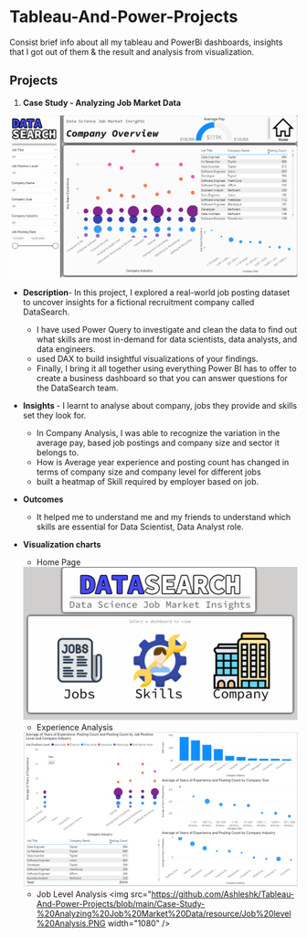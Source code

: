 # Tableau-And-Power-Projects
Consist brief info about all my tableau and PowerBi dashboards, insights that I got out of them &amp; the result and analysis from visualization.

## Projects

1. **Case Study - Analyzing Job Market Data**

![Dashboard](https://github.com/Ashleshk/Tableau-And-Power-Projects/blob/main/Case-Study-%20Analyzing%20Job%20Market%20Data/resource/Company%20Analysis.PNG)

* **Description**- In this project, I explored a real-world job posting dataset to uncover insights for a fictional recruitment company called DataSearch.
    - I have used Power Query to investigate and clean the data to find out what skills are most in-demand for data scientists, data analysts, and data engineers. 
    - used DAX to build insightful visualizations of your findings. 
    - Finally, I bring it all together using everything Power BI has to offer to create a business dashboard so that you can answer questions for the DataSearch team.

* **Insights** - I learnt to analyse about company, jobs they provide and skills set they look for.
    - In Company Analysis, I was able to recognize the variation in the average pay, based job postings and company size and sector it belongs to.
    -  How is Average year experience and posting count has changed in terms of company size and company level for different jobs
    - built a heatmap of Skill required by employer based on job.

* **Outcomes**
    - It helped me to understand me and my friends to understand which skills are essential for Data Scientist, Data Analyst role.


* **Visualization charts**
    - Home Page
    <img src="https://github.com/Ashleshk/Tableau-And-Power-Projects/blob/main/Case-Study-%20Analyzing%20Job%20Market%20Data/resource/Dashboard%20Home.PNG" width="1080" />


    - Experience Analysis
    <img src="https://github.com/Ashleshk/Tableau-And-Power-Projects/blob/main/Case-Study-%20Analyzing%20Job%20Market%20Data/resource/Experience%20Analysis.PNG" width="1080" />


    - Job Level Analysis
    <img src="https://github.com/Ashleshk/Tableau-And-Power-Projects/blob/main/Case-Study-%20Analyzing%20Job%20Market%20Data/resource/Job%20level%20Analysis.PNG width="1080" />
